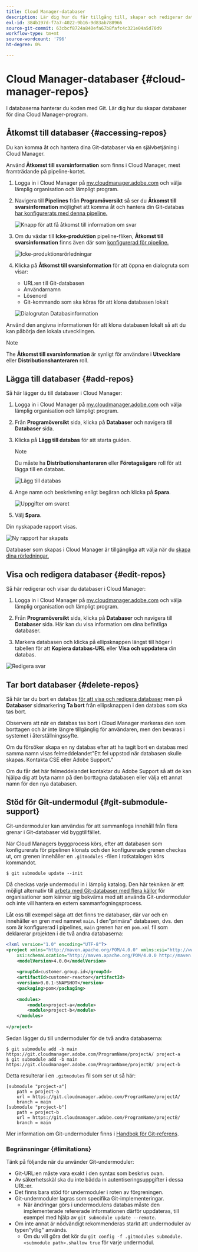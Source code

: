 ```yaml
---
title: Cloud Manager-databaser
description: Lär dig hur du får tillgång till, skapar och redigerar databaser för dina Cloud Manager-program.
exl-id: 384b197d-f7a7-4022-9b16-9d83ab788966
source-git-commit: 63cbcf8724a840efa67b8fafc4c321e04a5d70d9
workflow-type: tm+mt
source-wordcount: '796'
ht-degree: 0%

---
```



# Cloud Manager-databaser {#cloud-manager-repos}

I databaserna hanterar du koden med Git. Lär dig hur du skapar databaser för dina Cloud Manager-program.

## Åtkomst till databaser {#accessing-repos}

Du kan komma åt och hantera dina Git-databaser via en självbetjäning i Cloud Manager.

Använd **Åtkomst till svarsinformation** som finns i Cloud Manager, mest framträdande på pipeline-kortet.

1. Logga in i Cloud Manager på [my.cloudmanager.adobe.com](https://my.cloudmanager.adobe.com) och välja lämplig organisation och lämpligt program.

1. Navigera till **Pipelines** från **Programöversikt** så ser du **Åtkomst till svarsinformation** möjlighet att komma åt och hantera din Git-databas [har konfigurerats med denna pipeline.](/help/using/production-pipelines.md)

   ![Knapp för att få åtkomst till information om svar](/help/assets/access-repo1.png)

1. Om du växlar till **Icke-produktion** pipeline-fliken, **Åtkomst till svarsinformation** finns även där som [konfigurerad för pipeline.](/help/using/non-production-pipelines.md)

   ![Icke-produktionsrörledningar](/help/assets/access-repo-nonprod.png)

1. Klicka på **Åtkomst till svarsinformation** för att öppna en dialogruta som visar:

   * URL:en till Git-databasen
   * Användarnamn
   * Lösenord
   * Git-kommando som ska köras för att klona databasen lokalt

   ![Dialogrutan Databasinformation](/help/assets/access-repo-create.png)

Använd den angivna informationen för att klona databasen lokalt så att du kan påbörja den lokala utvecklingen.

>[!NOTE]
>
>The **Åtkomst till svarsinformation** är synligt för användare i **Utvecklare** eller **Distributionshanteraren** roll.

## Lägga till databaser {#add-repos}

Så här lägger du till databaser i Cloud Manager:

1. Logga in i Cloud Manager på [my.cloudmanager.adobe.com](https://my.cloudmanager.adobe.com) och välja lämplig organisation och lämpligt program.

1. Från **Programöversikt** sida, klicka på **Databaser** och navigera till **Databaser** sida.

1. Klicka på **Lägg till databas** för att starta guiden.

   >[!NOTE]
   >
   >Du måste ha **Distributionshanteraren** eller **Företagsägare** roll för att lägga till en databas.

   ![Lägg till databas](/help/assets/create-repo2.png)

1. Ange namn och beskrivning enligt begäran och klicka på **Spara**.

   ![Uppgifter om svaret](/help/assets/repo-1.png)

1. Välj **Spara**.

Din nyskapade rapport visas.

![Ny rapport har skapats](/help/assets/create-repo3.png)

Databaser som skapas i Cloud Manager är tillgängliga att välja när du [skapa dina rörledningar.](/help/overview/ci-cd-pipelines.md)

## Visa och redigera databaser {#edit-repos}

Så här redigerar och visar du databaser i Cloud Manager:

1. Logga in i Cloud Manager på [my.cloudmanager.adobe.com](https://my.cloudmanager.adobe.com) och välja lämplig organisation och lämpligt program.

1. Från **Programöversikt** sida, klicka på **Databaser** och navigera till **Databaser** sida. Här kan du visa information om dina befintliga databaser.

1. Markera databasen och klicka på ellipsknappen längst till höger i tabellen för att **Kopiera databas-URL** eller **Visa och uppdatera** din databas.

![Redigera svar](/help/assets/create-repo3.png)

## Tar bort databaser {#delete-repos}

Så här tar du bort en databas [för att visa och redigera databaser](#edit-repos) men på **Databaser** sidmarkering **Ta bort** från ellipsknappen i den databas som ska tas bort.

Observera att när en databas tas bort i Cloud Manager markeras den som borttagen och är inte längre tillgänglig för användaren, men den bevaras i systemet i återställningssyfte.

Om du försöker skapa en ny databas efter att ha tagit bort en databas med samma namn visas felmeddelandet&quot;Ett fel uppstod när databasen skulle skapas. Kontakta CSE eller Adobe Support.&quot;

Om du får det här felmeddelandet kontaktar du Adobe Support så att de kan hjälpa dig att byta namn på den borttagna databasen eller välja ett annat namn för den nya databasen.

## Stöd för Git-undermodul {#git-submodule-support}

Git-undermoduler kan användas för att sammanfoga innehåll från flera grenar i Git-databaser vid byggtillfället.

När Cloud Managers byggprocess körs, efter att databasen som konfigurerats för pipelinen klonats och den konfigurerade grenen checkas ut, om grenen innehåller en `.gitmodules` -filen i rotkatalogen körs kommandot.

```
$ git submodule update --init
```

Då checkas varje undermodul in i lämplig katalog. Den här tekniken är ett möjligt alternativ till [arbeta med Git-databaser med flera källor](/help/managing-code/multiple-git-repos.md) för organisationer som känner sig bekväma med att använda Git-undermoduler och inte vill hantera en extern sammanfogningsprocess.

Låt oss till exempel säga att det finns tre databaser, där var och en innehåller en gren med namnet `main`. I den&quot;primära&quot; databasen, dvs. den som är konfigurerad i pipelines, `main` grenen har en `pom.xml` fil som deklarerar projekten i de två andra databaserna:

```xml
<?xml version="1.0" encoding="UTF-8"?>
<project xmlns="http://maven.apache.org/POM/4.0.0" xmlns:xsi="http://www.w3.org/2001/XMLSchema-instance"
    xsi:schemaLocation="http://maven.apache.org/POM/4.0.0 http://maven.apache.org/maven-v4_0_0.xsd">
    <modelVersion>4.0.0</modelVersion>
   
    <groupId>customer.group.id</groupId>
    <artifactId>customer-reactor</artifactId>
    <version>0.0.1-SNAPSHOT</version>
    <packaging>pom</packaging>
   
    <modules>
        <module>project-a</module>
        <module>project-b</module>
    </modules>
   
</project>
```

Sedan lägger du till undermoduler för de två andra databaserna:

```shell
$ git submodule add -b main https://git.cloudmanager.adobe.com/ProgramName/projectA/ project-a
$ git submodule add -b main https://git.cloudmanager.adobe.com/ProgramName/projectB/ project-b
```

Detta resulterar i en `.gitmodules` fil som ser ut så här:

```text
[submodule "project-a"]
    path = project-a
    url = https://git.cloudmanager.adobe.com/ProgramName/projectA/
    branch = main
[submodule "project-b"]
    path = project-b
    url = https://git.cloudmanager.adobe.com/ProgramName/projectB/
    branch = main
```

Mer information om Git-undermoduler finns i [Handbok för Git-referens](https://git-scm.com/book/en/v2/Git-Tools-Submodules).

### Begränsningar {#limitations}

Tänk på följande när du använder Git-undermoduler:

* Git-URL:en måste vara exakt i den syntax som beskrivs ovan.
* Av säkerhetsskäl ska du inte bädda in autentiseringsuppgifter i dessa URL:er.
* Det finns bara stöd för undermoduler i roten av förgreningen.
* Git-undermoduler lagras som specifika Git-implementeringar.
   * När ändringar görs i undermodulens databas måste den implementerade refererade informationen därför uppdateras, till exempel med hjälp av `git submodule update --remote`.
* Om inte annat är nödvändigt rekommenderas starkt att undermoduler av typen&quot;ytlig&quot; används.
   * Om du vill göra det kör du `git config -f .gitmodules submodule.<submodule path>.shallow true` för varje undermodul.
